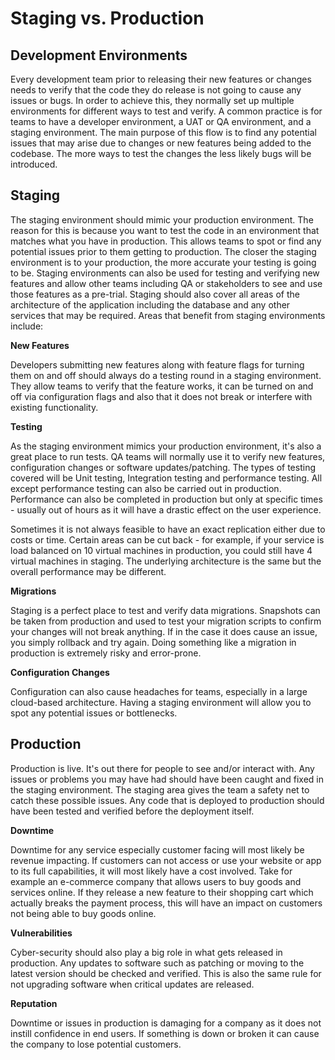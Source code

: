 # Staging vs. Production

## Development Environments

Every development team prior to releasing their new features or changes needs to verify that the code they do release is not going to cause any issues or bugs. In order to achieve this, they normally set up multiple environments for different ways to test and verify.  A common practice is for teams to have a developer environment, a UAT or QA environment, and a staging environment. The main purpose of this flow is to find any potential issues that may arise due to changes or new features being added to the codebase. The more ways to test the changes the less likely bugs will be introduced.

## Staging

The staging environment should mimic your production environment. The reason for this is because you want to test the code in an environment that matches what you have in production. This allows teams to spot or find any potential issues prior to them getting to production. The closer the staging environment is to your production, the more accurate your testing is going to be. Staging environments can also be used for testing and verifying new features and allow other teams including QA or stakeholders to see and use those features as a pre-trial. Staging should also cover all areas of the architecture of the application including the database and any other services that may be required. Areas that benefit from staging environments include:

__New Features__

Developers submitting new features along with feature flags for turning them on and off should always do a testing round in a staging environment. They allow teams to verify that the feature works, it can be turned on and off via configuration flags and also that it does not break or interfere with existing functionality.

__Testing__

As the staging environment mimics your production environment, it's also a great place to run tests. QA teams will normally use it to verify new features, configuration changes or software updates/patching. The types of testing covered will be Unit testing, Integration testing and performance testing. All except performance testing can also be carried out in production. Performance can also be completed in production but only at specific times - usually out of hours as it will have a drastic effect on the user experience.

Sometimes it is not always feasible to have an exact replication either due to costs or time. Certain areas can be cut back - for example, if your service is load balanced on 10 virtual machines in production, you could still have 4 virtual machines in staging. The underlying architecture is the same but the overall performance may be different.

__Migrations__

Staging is a perfect place to test and verify data migrations. Snapshots can be taken from production and used to test your migration scripts to confirm your changes will not break anything. If in the case it does cause an issue, you simply rollback and try again. Doing something like a migration in production is extremely risky and error-prone.

__Configuration Changes__

Configuration can also cause headaches for teams, especially in a large cloud-based architecture. Having a staging environment will allow you to spot any potential issues or bottlenecks.

## Production

Production is live. It's out there for people to see and/or interact with. Any issues or problems you may have had should have been caught and fixed in the staging environment. The staging area gives the team a safety net to catch these possible issues. Any code that is deployed to production should have been tested and verified before the deployment itself. 

__Downtime__

Downtime for any service especially customer facing will most likely be revenue impacting. If customers can not access or use your website or app to its full capabilities, it will most likely have a cost involved. Take for example an e-commerce company that allows users to buy goods and services online. If they release a new feature to their shopping cart which actually breaks the payment process, this will have an impact on customers not being able to buy goods online.

__Vulnerabilities__

Cyber-security should also play a big role in what gets released in production. Any updates to software such as patching or moving to the latest version should be checked and verified. This is also the same rule for not upgrading software when critical updates are released.

__Reputation__

Downtime or issues in production is damaging for a company as it does not instill confidence in end users. If something is down or broken it can cause the company to lose potential customers.